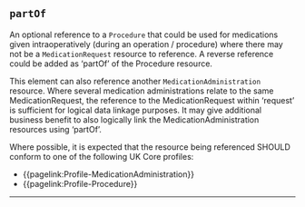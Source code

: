 ## `partOf`

An optional reference to a `Procedure` that could be used for medications given intraoperatively (during an operation / procedure) where there may not be a `MedicationRequest` resource to reference. A reverse reference could be added as ‘partOf’ of the Procedure resource. 

This element can also reference another `MedicationAdministration` resource. Where several medication administrations relate to the same MedicationRequest, the reference to the MedicationRequest within ‘request’ is sufficient for logical data linkage purposes. It may give additional business benefit to also logically link the MedicationAdministration resources using ‘partOf’. 

Where possible, it is expected that the resource being referenced SHOULD conform to one of the following UK Core profiles:
- {{pagelink:Profile-MedicationAdministration}}
- {{pagelink:Profile-Procedure}}

---
